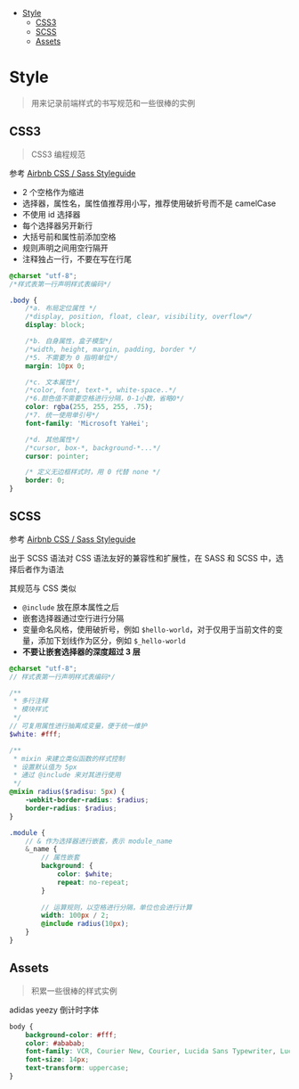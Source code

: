 <!-- MarkdownTOC -->

- [Style](#style)
    - [CSS3](#css3)
    - [SCSS](#scss)
    - [Assets](#assets)

<!-- /MarkdownTOC -->


# Style

> 用来记录前端样式的书写规范和一些很棒的实例

## CSS3

> CSS3 编程规范

参考 [Airbnb CSS / Sass Styleguide](https://github.com/airbnb/css)

- 2 个空格作为缩进
- 选择器，属性名，属性值推荐用小写，推荐使用破折号而不是 camelCase
- 不使用 id 选择器
- 每个选择器另开新行
- 大括号前和属性前添加空格
- 规则声明之间用空行隔开
- 注释独占一行，不要在写在行尾

```css
@charset "utf-8";
/*样式表第一行声明样式表编码*/

.body {
    /*a. 布局定位属性 */
    /*display, position, float, clear, visibility, overflow*/
    display: block;

    /*b. 自身属性，盒子模型*/
    /*width, height, margin, padding, border */
    /*5. 不需要为 0 指明单位*/
    margin: 10px 0;

    /*c. 文本属性*/
    /*color, font, text-*, white-space..*/
    /*6.颜色值不需要空格进行分隔，0-1小数，省略0*/
    color: rgba(255, 255, 255, .75);
    /*7. 统一使用单引号*/
    font-family: 'Microsoft YaHei';

    /*d. 其他属性*/
    /*cursor, box-*, background-*...*/
    cursor: pointer;

    /* 定义无边框样式时，用 0 代替 none */
    border: 0;
}
```

## SCSS

参考 [Airbnb CSS / Sass Styleguide](https://github.com/airbnb/css)

出于 SCSS 语法对 CSS 语法友好的兼容性和扩展性，在 SASS 和 SCSS 中，选择后者作为语法

其规范与 CSS 类似

- `@include` 放在原本属性之后
- 嵌套选择器通过空行进行分隔
- 变量命名风格，使用破折号，例如 `$hello-world`，对于仅用于当前文件的变量，添加下划线作为区分，例如 `$_hello-world`
- **不要让嵌套选择器的深度超过 3 层**

```scss
@charset "utf-8";
// 样式表第一行声明样式表编码*/

/**
 * 多行注释
 * 模块样式
 */
// 可复用属性进行抽离成变量，便于统一维护
$white: #fff;

/**
 * mixin 来建立类似函数的样式控制
 * 设置默认值为 5px
 * 通过 @include 来对其进行使用
 */
@mixin radius($radisu: 5px) {
    -webkit-border-radius: $radius;
    border-radius: $radius;
}

.module {
    // & 作为选择器进行嵌套，表示 module_name
    &_name {
        // 属性嵌套
        background: {
            color: $white;
            repeat: no-repeat;
        }
        
        // 运算规则，以空格进行分隔，单位也会进行计算
        width: 100px / 2;
        @include radius(10px);
    }
}
```

## Assets

> 积累一些很棒的样式实例

adidas yeezy 倒计时字体

```css
body {
    background-color: #fff;
    color: #ababab;
    font-family: VCR, Courier New, Courier, Lucida Sans Typewriter, Lucida Typewriter, monospace;
    font-size: 14px;
    text-transform: uppercase;
}
```